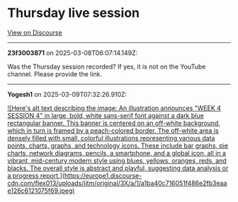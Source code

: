 # Thursday live session

[View on Discourse](https://discourse.onlinedegree.iitm.ac.in/t/thursday-live-session/169393)

---
**23f3003871** on 2025-03-08T06:07:14.149Z:

Was the Thursday session recorded? If yes, it is not on the YouTube channel.
Please provide the link.



---
**Yogesh1** on 2025-03-09T07:32:26.910Z:

[ ![Here's alt text describing the image: An illustration announces "WEEK 4
SESSION 4" in large, bold, white sans-serif font against a dark blue
rectangular banner. This banner is centered on an off-white background, which
in turn is framed by a peach-colored border. The off-white area is densely
filled with small, colorful illustrations representing various data points,
charts, graphs, and technology icons. These include bar graphs, pie charts,
network diagrams, pencils, a smartphone, and a global icon, all in a vibrant,
mid-century modern style using blues, yellows, oranges, reds, and blacks. The
overall style is abstract and playful, suggesting data analysis or a progress
report.](https://europe1.discourse-
cdn.com/flex013/uploads/iitm/original/3X/a/1/a1ba40c716051f486e2fb3eaae126c6121075f69.jpeg)
](https://www.youtube.com/watch?v=SiW-rcMk0Nk)



